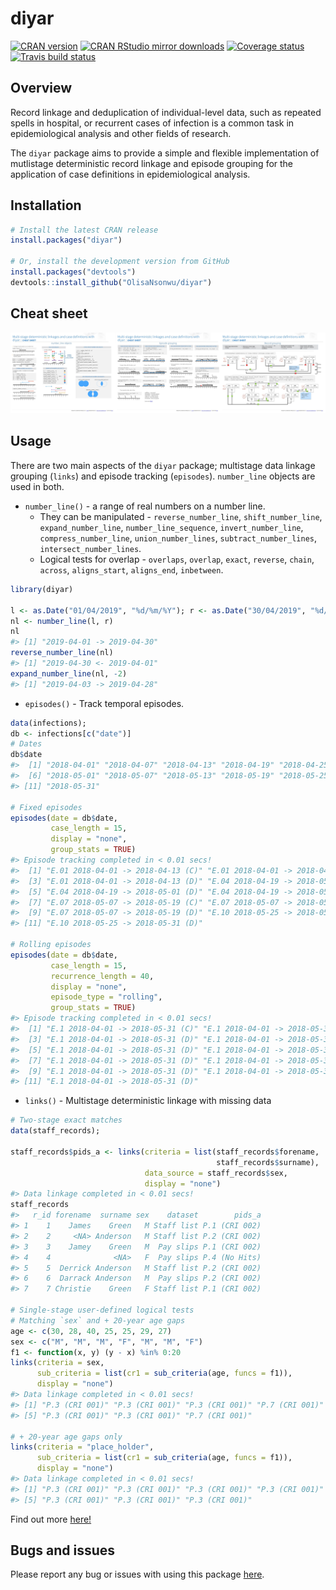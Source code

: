 
# diyar

[![CRAN
version](http://www.r-pkg.org/badges/version/diyar)](https://cran.r-project.org/package=diyar)
[![CRAN RStudio mirror
downloads](http://cranlogs.r-pkg.org/badges/diyar)](http://www.r-pkg.org/pkg/diyar)
[![Coverage
status](https://codecov.io/gh/OlisaNsonwu/diyar/branch/master/graph/badge.svg)](https://codecov.io/github/OlisaNsonwu/diyar?branch=master)
[![Travis build
status](https://travis-ci.org/OlisaNsonwu/diyar.svg?branch=master)](https://travis-ci.org/OlisaNsonwu/diyar)

## Overview

Record linkage and deduplication of individual-level data, such as
repeated spells in hospital, or recurrent cases of infection is a common
task in epidemiological analysis and other fields of research.

The `diyar` package aims to provide a simple and flexible implementation
of mutlistage deterministic record linkage and episode grouping for the
application of case definitions in epidemiological analysis.

## Installation

``` r
# Install the latest CRAN release 
install.packages("diyar")

# Or, install the development version from GitHub
install.packages("devtools")
devtools::install_github("OlisaNsonwu/diyar")
```

## Cheat sheet

<a href="https://github.com/OlisaNsonwu/diyar/tree/master/cheatsheet/diyar.pdf"><img src="https://github.com/OlisaNsonwu/diyar/blob/master/cheatsheet/thumbnail.png?raw=true"/></a>

## Usage

There are two main aspects of the `diyar` package; multistage data
linkage grouping (`links`) and episode tracking (`episodes`).
`number_line` objects are used in both.

  - `number_line()` - a range of real numbers on a number line.
      - They can be manipulated - `reverse_number_line`,
        `shift_number_line`, `expand_number_line`,
        `number_line_sequence`, `invert_number_line`,
        `compress_number_line`, `union_number_lines`,
        `subtract_number_lines`, `intersect_number_lines`.
      - Logical tests for overlap - `overlaps`, `overlap`, `exact`,
        `reverse`, `chain`, `across`, `aligns_start`, `aligns_end`,
        `inbetween`.

<!-- end list -->

``` r
library(diyar)

l <- as.Date("01/04/2019", "%d/%m/%Y"); r <- as.Date("30/04/2019", "%d/%m/%Y")
nl <- number_line(l, r)
nl
#> [1] "2019-04-01 -> 2019-04-30"
reverse_number_line(nl)
#> [1] "2019-04-30 <- 2019-04-01"
expand_number_line(nl, -2)
#> [1] "2019-04-03 -> 2019-04-28"
```

  - `episodes()` - Track temporal episodes.

<!-- end list -->

``` r
data(infections);
db <- infections[c("date")]
# Dates
db$date
#>  [1] "2018-04-01" "2018-04-07" "2018-04-13" "2018-04-19" "2018-04-25"
#>  [6] "2018-05-01" "2018-05-07" "2018-05-13" "2018-05-19" "2018-05-25"
#> [11] "2018-05-31"

# Fixed episodes
episodes(date = db$date, 
         case_length = 15, 
         display = "none", 
         group_stats = TRUE)
#> Episode tracking completed in < 0.01 secs!
#>  [1] "E.01 2018-04-01 -> 2018-04-13 (C)" "E.01 2018-04-01 -> 2018-04-13 (D)"
#>  [3] "E.01 2018-04-01 -> 2018-04-13 (D)" "E.04 2018-04-19 -> 2018-05-01 (C)"
#>  [5] "E.04 2018-04-19 -> 2018-05-01 (D)" "E.04 2018-04-19 -> 2018-05-01 (D)"
#>  [7] "E.07 2018-05-07 -> 2018-05-19 (C)" "E.07 2018-05-07 -> 2018-05-19 (D)"
#>  [9] "E.07 2018-05-07 -> 2018-05-19 (D)" "E.10 2018-05-25 -> 2018-05-31 (C)"
#> [11] "E.10 2018-05-25 -> 2018-05-31 (D)"

# Rolling episodes
episodes(date = db$date, 
         case_length = 15, 
         recurrence_length = 40, 
         display = "none",
         episode_type = "rolling", 
         group_stats = TRUE)
#> Episode tracking completed in < 0.01 secs!
#>  [1] "E.1 2018-04-01 -> 2018-05-31 (C)" "E.1 2018-04-01 -> 2018-05-31 (D)"
#>  [3] "E.1 2018-04-01 -> 2018-05-31 (D)" "E.1 2018-04-01 -> 2018-05-31 (R)"
#>  [5] "E.1 2018-04-01 -> 2018-05-31 (D)" "E.1 2018-04-01 -> 2018-05-31 (D)"
#>  [7] "E.1 2018-04-01 -> 2018-05-31 (D)" "E.1 2018-04-01 -> 2018-05-31 (D)"
#>  [9] "E.1 2018-04-01 -> 2018-05-31 (D)" "E.1 2018-04-01 -> 2018-05-31 (R)"
#> [11] "E.1 2018-04-01 -> 2018-05-31 (D)"
```

  - `links()` - Multistage deterministic linkage with missing data

<!-- end list -->

``` r
# Two-stage exact matches
data(staff_records);

staff_records$pids_a <- links(criteria = list(staff_records$forename, 
                                              staff_records$surname),
                              data_source = staff_records$sex, 
                              display = "none")
#> Data linkage completed in < 0.01 secs!
staff_records
#>   r_id forename  surname sex    dataset        pids_a
#> 1    1    James    Green   M Staff list P.1 (CRI 002)
#> 2    2     <NA> Anderson   M Staff list P.2 (CRI 002)
#> 3    3    Jamey    Green   M  Pay slips P.1 (CRI 002)
#> 4    4              <NA>   F  Pay slips P.4 (No Hits)
#> 5    5  Derrick Anderson   M Staff list P.2 (CRI 002)
#> 6    6  Darrack Anderson   M  Pay slips P.2 (CRI 002)
#> 7    7 Christie    Green   F Staff list P.1 (CRI 002)

# Single-stage user-defined logical tests
# Matching `sex` and + 20-year age gaps
age <- c(30, 28, 40, 25, 25, 29, 27)
sex <- c("M", "M", "M", "F", "M", "M", "F")
f1 <- function(x, y) (y - x) %in% 0:20
links(criteria = sex,
      sub_criteria = list(cr1 = sub_criteria(age, funcs = f1)),
      display = "none")
#> Data linkage completed in < 0.01 secs!
#> [1] "P.3 (CRI 001)" "P.3 (CRI 001)" "P.3 (CRI 001)" "P.7 (CRI 001)"
#> [5] "P.3 (CRI 001)" "P.3 (CRI 001)" "P.7 (CRI 001)"

# + 20-year age gaps only
links(criteria = "place_holder",
      sub_criteria = list(cr1 = sub_criteria(age, funcs = f1)),
      display = "none")
#> Data linkage completed in < 0.01 secs!
#> [1] "P.3 (CRI 001)" "P.3 (CRI 001)" "P.3 (CRI 001)" "P.3 (CRI 001)"
#> [5] "P.3 (CRI 001)" "P.3 (CRI 001)" "P.3 (CRI 001)"
```

Find out more [here\!](https://olisansonwu.github.io/diyar/index.html)

## Bugs and issues

Please report any bug or issues with using this package
[here](https://github.com/OlisaNsonwu/diyar/issues).
